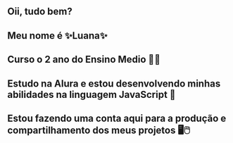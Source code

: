 ## Oii, tudo bem? 
## Meu nome é ✨Luana✨
## Curso o 2 ano do Ensino Medio 📖🤓
## Estudo na Alura e estou desenvolvendo minhas abilidades na linguagem JavaScript 💬
## Estou fazendo uma conta aqui para a produção e compartilhamento dos meus projetos 🖥️🖱️
<!--
**luanafiuza/luanafiuza** is a  _special_ ✨ repository because its `README.md` (this file) appears on your GitHub profile.

Here are some ideas to get you started:

- 🔭 I’m currently working on ...
- 🌱 I’m currently learning ...
- 👯 I’m looking to collaborate on ...
- 🤔 I’m looking for help with ...
- 💬 Ask me about ...
- 📫 How to reach me: ...
- 😄 Pronouns: ...
- ⚡ Fun fact: ...
-->
